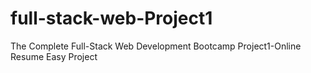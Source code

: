 # full-stack-web-Project1
The Complete Full-Stack Web Development Bootcamp Project1-Online Resume
Easy Project
